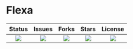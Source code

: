 # Flexa
Status | Issues | Forks | Stars | License
:---: | :--: | :---: | :---: | :---:
![](https://img.shields.io/static/v1?label=build&message=unfinished&color=red&style=flat-square) | ![](https://img.shields.io/github/issues/hXR16F/Flexa?style=flat-square) | ![](https://img.shields.io/github/forks/hXR16F/Flexa?style=flat-square) | ![](https://img.shields.io/github/stars/hXR16F/Flexa?style=flat-square) | ![](https://img.shields.io/github/license/hXR16F/Flexa?style=flat-square) 
